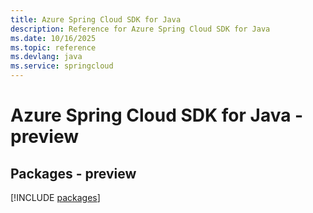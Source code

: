 ```yaml
---
title: Azure Spring Cloud SDK for Java
description: Reference for Azure Spring Cloud SDK for Java
ms.date: 10/16/2025
ms.topic: reference
ms.devlang: java
ms.service: springcloud
---
```

# Azure Spring Cloud SDK for Java - preview
## Packages - preview
[!INCLUDE [packages](spring-cloud-index.md)]